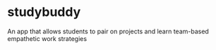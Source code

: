 # studybuddy
An app that allows students to pair on projects and learn team-based empathetic work strategies
